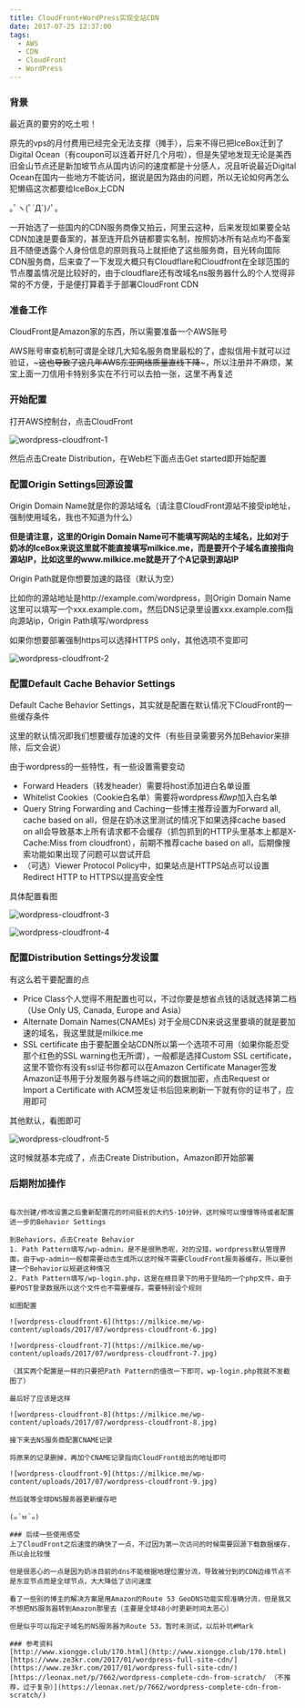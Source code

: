 ```yaml
---
title: CloudFront+WordPress实现全站CDN
date: 2017-07-25 12:37:00
tags:
  - AWS
  - CDN
  - CloudFront
  - WordPress
---
```


### 背景
最近真的要穷的吃土啦！

原先的vps的月付费用已经完全无法支撑（摊手），后来不得已把IceBox迁到了Digital Ocean（有coupon可以连着开好几个月啦），但是失望地发现无论是美西旧金山节点还是新加坡节点从国内访问的速度都是十分感人，况且听说最近Digital Ocean在国内一些地方不能访问，据说是因为路由的问题，所以无论如何再怎么犯懒癌这次都要给IceBox上CDN

｡ﾟヽ(ﾟ´Д`)ﾉﾟ｡

一开始选了一些国内的CDN服务商像又拍云，阿里云这种，后来发现如果要全站CDN加速是要备案的，甚至连开启外链都要实名制，按照奶冰所有站点均不备案且不随便透露个人身份信息的原则我马上就拒绝了这些服务商，目光转向国际CDN服务商，后来查了一下发现大概只有Cloudflare和Cloudfront在全球范围的节点覆盖情况是比较好的，由于cloudflare还有改域名ns服务器什么的个人觉得非常的不方便，于是便打算着手于部署CloudFront CDN

### 准备工作
CloudFront是Amazon家的东西，所以需要准备一个AWS账号

AWS账号审查机制可谓是全球几大知名服务商里最松的了，虚拟信用卡就可以过验证，~~~这也导致了这几年AWS东亚网络质量直线下降~~~，所以注册并不麻烦，某宝上面一刀信用卡特别多实在不行可以去拍一张，这里不再复述

### 开始配置
打开AWS控制台，点击CloudFront

![wordpress-cloudfront-1](https://milkice.me/wp-content/uploads/2018/01/wordpress-cloudfront-1.jpg)

然后点击Create Distribution，在Web栏下面点击Get started即开始配置

### 配置Origin Settings回源设置
Origin Domain Name就是你的源站域名（请注意CloudFront源站不接受ip地址，强制使用域名，我也不知道为什么）

**但是请注意，这里的Origin Domain Name可不能填写网站的主域名，比如对于奶冰的IceBox来说这里就不能直接填写milkice.me，而是要开个子域名直接指向源站IP，比如这里的www.milkice.me就是开了个A记录到源站IP**

Origin Path就是你想要加速的路径（默认为空）

比如你的源站地址是http://example.com/wordpress，则Origin Domain Name这里可以填写一个xxx.example.com，然后DNS记录里设置xxx.example.com指向源站ip，Origin Path填写/wordpress

如果你想要部署强制https可以选择HTTPS only，其他选项不变即可

![wordpress-cloudfront-2](https://milkice.me/wp-content/uploads/2017/07/wordpress-cloudfront-2.jpg)

### 配置Default Cache Behavior Settings
Default Cache Behavior Settings，其实就是配置在默认情况下CloudFront的一些缓存条件

这里的默认情况即我们想要缓存加速的文件（有些目录需要另外加Behavior来排除，后文会说）

由于wordpress的一些特性，有一些设置需要变动
  - Forward Headers（转发header）需要将host添加进白名单设置
  - Whitelist Cookies（Cookie白名单）需要将wordpress*和wp*加入白名单
  - Query String Forwarding and Caching一些博主推荐设置为Forward all, cache based on all，但是在奶冰这里测试的情况下如果选择cache based on all会导致基本上所有请求都不会缓存（抓包抓到的HTTP头里基本上都是X-Cache:Miss from cloudfront），前期不推荐cache based on all，后期像搜索功能如果出现了问题可以尝试开启
  - （可选）Viewer Protocol Policy中，如果站点是HTTPS站点可以设置Redirect HTTP to HTTPS以提高安全性
  
具体配置看图

![wordpress-cloudfront-3](https://milkice.me/wp-content/uploads/2017/07/wordpress-cloudfront-3.jpg)

![wordpress-cloudfront-4](https://milkice.me/wp-content/uploads/2017/07/wordpress-cloudfront-4.jpg)

### 配置Distribution Settings分发设置

有这么若干要配置的点
  - Price Class个人觉得不用配置也可以，不过你要是想省点钱的话就选择第二档（Use Only US, Canada, Europe and Asia）
  - Alternate Domain Names(CNAMEs) 对于全局CDN来说这里要填的就是要加速的域名，我这里就是milkice.me
  - SSL certificate 由于要配置全站CDN所以第一个选项不可用（如果你能忍受那个红色的SSL warning也无所谓），一般都是选择Custom SSL certificate，这里不管你有没有ssl证书你都可以在Amazon Certificate Manager签发Amazon证书用于分发服务器与终端之间的数据加密，点击Request or Import a Certificate with ACM签发证书后回来刷新一下就有你的证书了，应用即可

其他默认，看图即可

![wordpress-cloudfront-5](https://milkice.me/wp-content/uploads/2017/07/wordpress-cloudfront-5.jpg)

这时候就基本完成了，点击Create Distribution，Amazon即开始部署

### 后期附加操作
~~~估计因为CloudFront在全球节点太多了吧~~~

每次创建/修改设置之后重新配置花的时间挺长的大约5-10分钟，这时候可以慢慢等待或者配置进一步的Behavior Settings

到Behaviors，点击Create Behavior
1. Path Pattern填写/wp-admin，是不是很熟悉呢，对的没错，wordpress默认管理界面，由于wp-admin一般都需要动态生成所以这时候不需要CloudFront服务器缓存，所以要创建一个Behavior以规避这种情况
2. Path Pattern填写/wp-login.php，这是在根目录下的用于登陆的一个php文件，由于要POST登录数据所以这个文件也不需要缓存，需要特别设个规则

如图配置

![wordpress-cloudfront-6](https://milkice.me/wp-content/uploads/2017/07/wordpress-cloudfront-6.jpg)

![wordpress-cloudfront-7](https://milkice.me/wp-content/uploads/2017/07/wordpress-cloudfront-7.jpg)

（其实两个配置是一样的只要把Path Pattern的值改一下即可，wp-login.php我就不发截图了）

最后好了应该是这样

![wordpress-cloudfront-8](https://milkice.me/wp-content/uploads/2017/07/wordpress-cloudfront-8.jpg)

接下来去NS服务商配置CNAME记录

将原来的记录删掉，再加个CNAME记录指向CloudFront给出的地址即可

![wordpress-cloudfront-9](https://milkice.me/wp-content/uploads/2017/07/wordpress-cloudfront-9.jpg)

然后就等全球DNS服务器更新缓存吧

(๑´ㅂ`๑)

### 后续一些使用感受
上了CloudFront之后速度的确快了一点，不过因为第一次访问的时候需要回源下载数据缓存，所以会比较慢

但是很恶心的一点是因为奶冰目前的dns不能根据地理位置分流，导致被分到的CDN边缘节点不是东亚节点而是全球节点，大大降低了访问速度

看了一些别的博主的解决方案是用Amazon的Route 53 GeoDNS功能实现准确分流，但是我又不想把NS服务器转到Amazon那里去（主要是全球48小时更新时间太恶心）

但是似乎可以指定子域名的NS服务器为Route 53，暂时未测试，以后补坑#Mark

### 参考资料
[http://www.xiongge.club/170.html](http://www.xiongge.club/170.html)
[https://www.ze3kr.com/2017/01/wordpress-full-site-cdn/](https://www.ze3kr.com/2017/01/wordpress-full-site-cdn/)
[https://leonax.net/p/7662/wordpress-complete-cdn-from-scratch/ （不推荐，过于复杂）](https://leonax.net/p/7662/wordpress-complete-cdn-from-scratch/)


